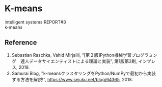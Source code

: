 # K-means
Intelligent systems REPORT#3  
k-means

## Reference
1. Sebastian Raschka, Vahid Mirjalili, “[第２版]Python機械学習プログラミング　達人データサイエンティストによる理論と実装”, 第1版第3刷, インプレス, 2019.
2. Samurai Blog, "k-meansクラスタリングをPython/NumPyで最初から実装する方法を解説!", https://www.sejuku.net/blog/64365, 2018.